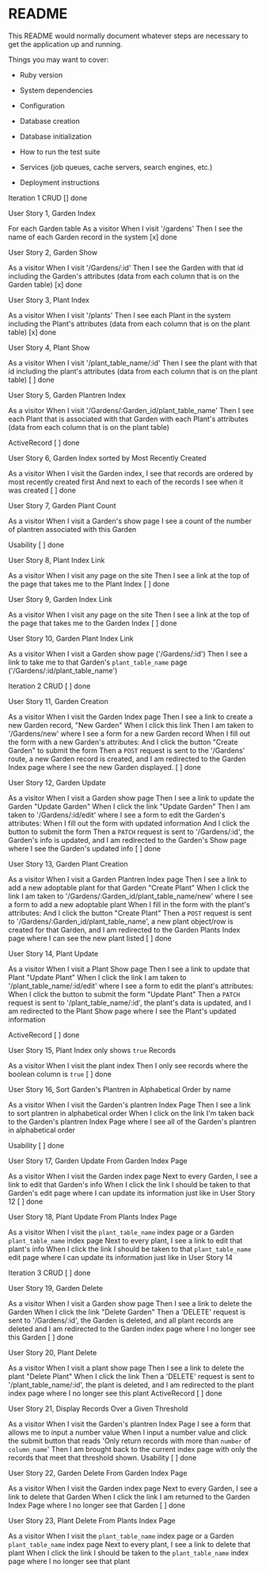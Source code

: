 # README

This README would normally document whatever steps are necessary to get the
application up and running.

Things you may want to cover:

* Ruby version

* System dependencies

* Configuration

* Database creation

* Database initialization

* How to run the test suite

* Services (job queues, cache servers, search engines, etc.)

* Deployment instructions

Iteration 1
CRUD
[] done

User Story 1, Garden Index 

For each Garden table
As a visitor
When I visit '/gardens'
Then I see the name of each Garden record in the system
[x] done

User Story 2, Garden Show 

As a visitor
When I visit '/Gardens/:id'
Then I see the Garden with that id including the Garden's attributes
(data from each column that is on the Garden table)
[x] done

User Story 3, Plant Index 

As a visitor
When I visit '/plants'
Then I see each Plant in the system including the Plant's attributes
(data from each column that is on the plant table)
[x] done

User Story 4, Plant Show 

As a visitor
When I visit '/plant_table_name/:id'
Then I see the plant with that id including the plant's attributes
(data from each column that is on the plant table)
[ ] done

User Story 5, Garden Plantren Index 

As a visitor
When I visit '/Gardens/:Garden_id/plant_table_name'
Then I see each Plant that is associated with that Garden with each Plant's attributes
(data from each column that is on the plant table)

ActiveRecord
[ ] done

User Story 6, Garden Index sorted by Most Recently Created 

As a visitor
When I visit the Garden index,
I see that records are ordered by most recently created first
And next to each of the records I see when it was created
[ ] done

User Story 7, Garden Plant Count

As a visitor
When I visit a Garden's show page
I see a count of the number of plantren associated with this Garden

Usability
[ ] done

User Story 8, Plant Index Link

As a visitor
When I visit any page on the site
Then I see a link at the top of the page that takes me to the Plant Index
[ ] done

User Story 9, Garden Index Link

As a visitor
When I visit any page on the site
Then I see a link at the top of the page that takes me to the Garden Index
[ ] done

User Story 10, Garden Plant Index Link

As a visitor
When I visit a Garden show page ('/Gardens/:id')
Then I see a link to take me to that Garden's `plant_table_name` page ('/Gardens/:id/plant_table_name')

Iteration 2
CRUD
[ ] done

User Story 11, Garden Creation 

As a visitor
When I visit the Garden Index page
Then I see a link to create a new Garden record, "New Garden"
When I click this link
Then I am taken to '/Gardens/new' where I  see a form for a new Garden record
When I fill out the form with a new Garden's attributes:
And I click the button "Create Garden" to submit the form
Then a `POST` request is sent to the '/Gardens' route,
a new Garden record is created,
and I am redirected to the Garden Index page where I see the new Garden displayed.
[ ] done

User Story 12, Garden Update 

As a visitor
When I visit a Garden show page
Then I see a link to update the Garden "Update Garden"
When I click the link "Update Garden"
Then I am taken to '/Gardens/:id/edit' where I  see a form to edit the Garden's attributes:
When I fill out the form with updated information
And I click the button to submit the form
Then a `PATCH` request is sent to '/Gardens/:id',
the Garden's info is updated,
and I am redirected to the Garden's Show page where I see the Garden's updated info
[ ] done

User Story 13, Garden Plant Creation 

As a visitor
When I visit a Garden Plantren Index page
Then I see a link to add a new adoptable plant for that Garden "Create Plant"
When I click the link
I am taken to '/Gardens/:Garden_id/plant_table_name/new' where I see a form to add a new adoptable plant
When I fill in the form with the plant's attributes:
And I click the button "Create Plant"
Then a `POST` request is sent to '/Gardens/:Garden_id/plant_table_name',
a new plant object/row is created for that Garden,
and I am redirected to the Garden Plants Index page where I can see the new plant listed
[ ] done

User Story 14, Plant Update 

As a visitor
When I visit a Plant Show page
Then I see a link to update that Plant "Update Plant"
When I click the link
I am taken to '/plant_table_name/:id/edit' where I see a form to edit the plant's attributes:
When I click the button to submit the form "Update Plant"
Then a `PATCH` request is sent to '/plant_table_name/:id',
the plant's data is updated,
and I am redirected to the Plant Show page where I see the Plant's updated information

ActiveRecord
[ ] done

User Story 15, Plant Index only shows `true` Records 

As a visitor
When I visit the plant index
Then I only see records where the boolean column is `true`
[ ] done

User Story 16, Sort Garden's Plantren in Alphabetical Order by name 

As a visitor
When I visit the Garden's plantren Index Page
Then I see a link to sort plantren in alphabetical order
When I click on the link
I'm taken back to the Garden's plantren Index Page where I see all of the Garden's plantren in alphabetical order

Usability
[ ] done

User Story 17, Garden Update From Garden Index Page 

As a visitor
When I visit the Garden index page
Next to every Garden, I see a link to edit that Garden's info
When I click the link
I should be taken to that Garden's edit page where I can update its information just like in User Story 12
[ ] done

User Story 18, Plant Update From Plants Index Page 

As a visitor
When I visit the `plant_table_name` index page or a Garden `plant_table_name` index page
Next to every plant, I see a link to edit that plant's info
When I click the link
I should be taken to that `plant_table_name` edit page where I can update its information just like in User Story 14

Iteration 3
CRUD
[ ] done

User Story 19, Garden Delete 

As a visitor
When I visit a Garden show page
Then I see a link to delete the Garden
When I click the link "Delete Garden"
Then a 'DELETE' request is sent to '/Gardens/:id',
the Garden is deleted, and all plant records are deleted
and I am redirected to the Garden index page where I no longer see this Garden
[ ] done

User Story 20, Plant Delete 

As a visitor
When I visit a plant show page
Then I see a link to delete the plant "Delete Plant"
When I click the link
Then a 'DELETE' request is sent to '/plant_table_name/:id',
the plant is deleted,
and I am redirected to the plant index page where I no longer see this plant
ActiveRecord
[ ] done

User Story 21, Display Records Over a Given Threshold 

As a visitor
When I visit the Garden's plantren Index Page
I see a form that allows me to input a number value
When I input a number value and click the submit button that reads 'Only return records with more than `number` of `column_name`'
Then I am brought back to the current index page with only the records that meet that threshold shown.
Usability
[ ] done

User Story 22, Garden Delete From Garden Index Page 

As a visitor
When I visit the Garden index page
Next to every Garden, I see a link to delete that Garden
When I click the link
I am returned to the Garden Index Page where I no longer see that Garden
[ ] done

User Story 23, Plant Delete From Plants Index Page 

As a visitor
When I visit the `plant_table_name` index page or a Garden `plant_table_name` index page
Next to every plant, I see a link to delete that plant
When I click the link
I should be taken to the `plant_table_name` index page where I no longer see that plant